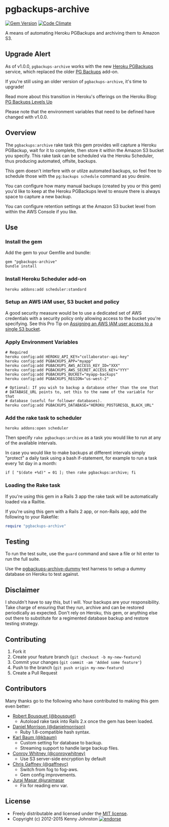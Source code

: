 # pgbackups-archive

[![Gem Version](https://badge.fury.io/rb/pgbackups-archive.svg)](http://badge.fury.io/rb/pgbackups-archive)
[![Code Climate](https://codeclimate.com/github/kjohnston/pgbackups-archive/badges/gpa.svg)](https://codeclimate.com/github/kjohnston/pgbackups-archive)

A means of automating Heroku PGBackups and archiving them to Amazon S3.

## Upgrade Alert

As of v1.0.0, `pgbackups-archive` works with the new [Heroku PGBackups](https://devcenter.heroku.com/articles/heroku-postgres-backups) service, which replaced the older [PG Backups](https://devcenter.heroku.com/articles/pgbackups) add-on.

If you're still using an older version of `pgbackups-archive`, it's time to upgrade!

Read more about this transition in Heroku's offerings on the Heroku Blog: [PG Backups Levels Up](https://blog.heroku.com/archives/2015/3/11/pgbackups-levels-up)

Please note that the environment variables that need to be defined have changed with
v1.0.0.

## Overview

The `pgbackups:archive` rake task this gem provides will capture a Heroku PGBackup, wait for it to complete, then store it within the Amazon S3 bucket you specify.  This rake task can be scheduled via the Heroku Scheduler, thus producing automated, offsite, backups.

This gem doesn't interfere with or utilze automated backups, so feel free to schedule those with the `pg:backups schedule` command as you desire.

You can configure how many manual backups (created by you or this gem) you'd like to keep at the Heroku PGBackups level to ensure there is always space to capture a new backup.

You can configure retention settings at the Amazon S3 bucket level from within the AWS Console if you like.

## Use

### Install the gem

Add the gem to your Gemfile and bundle:

    gem "pgbackups-archive"
    bundle install

### Install Heroku Scheduler add-on

    heroku addons:add scheduler:standard

### Setup an AWS IAM user, S3 bucket and policy

A good security measure would be to use a dedicated set of AWS credentials with a security policy only allowing access to the bucket you're specifying.  See this Pro Tip on [Assigning an AWS IAM user access to a single S3 bucket](http://coderwall.com/p/dwhlma).

### Apply Environment Variables

    # Required
    heroku config:add HEROKU_API_KEY="collaborator-api-key"
    heroku config:add PGBACKUPS_APP="myapp"
    heroku config:add PGBACKUPS_AWS_ACCESS_KEY_ID="XXX"
    heroku config:add PGBACKUPS_AWS_SECRET_ACCESS_KEY="YYY"
    heroku config:add PGBACKUPS_BUCKET="myapp-backups"
    heroku config:add PGBACKUPS_REGION="us-west-2"

    # Optional: If you wish to backup a database other than the one that
    # DATABASE_URL points to, set this to the name of the variable for that
    # database (useful for follower databases).
    heroku config:add PGBACKUPS_DATABASE="HEROKU_POSTGRESQL_BLACK_URL"

### Add the rake task to scheduler

    heroku addons:open scheduler

Then specify `rake pgbackups:archive` as a task you would like to run at any of the available intervals.

In case you would like to make backups at different intervals simply "protect" a daily task using a bash if-statement, for example to run a task every 1st day in a month:

    if [ "$(date +%d)" = 01 ]; then rake pgbackups:archive; fi

### Loading the Rake task

If you're using this gem in a Rails 3 app the rake task will be automatically loaded via a Railtie.

If you're using this gem with a Rails 2 app, or non-Rails app, add the following to your Rakefile:

```ruby
require "pgbackups-archive"
```

## Testing

To run the test suite, use the `guard` command and save a file or hit enter to run the full suite.

Use the [pgbackups-archive-dummy](https://github.com/kjohnston/pgbackups-archive-dummy) test harness to setup a dummy database on Heroku to test against.

## Disclaimer

I shouldn't have to say this, but I will.  Your backups are your responsibility.  Take charge of ensuring that they run, archive and can be restored periodically as expected.  Don't rely on Heroku, this gem, or anything else out there to substitute for a regimented database backup and restore testing strategy.

## Contributing

1. Fork it
2. Create your feature branch (`git checkout -b my-new-feature`)
3. Commit your changes (`git commit -am 'Added some feature'`)
4. Push to the branch (`git push origin my-new-feature`)
5. Create a Pull Request

## Contributors

Many thanks go to the following who have contributed to making this gem even better:

* [Robert Bousquet (@bousquet)](https://github.com/bousquet)
  * Autoload rake task into Rails 2.x once the gem has been loaded.
* [Daniel Morrison (@danielmorrison)](https://github.com/danielmorrison)
  * Ruby 1.8-compatible hash syntax.
* [Karl Baum (@kbaum)](https://github.com/kbaum)
  * Custom setting for database to backup.
  * Streaming support to handle large backup files.
* [Conroy Whitney (@conroywhitney)](https://github.com/conroywhitney)
  * Use S3 server-side encryption by default
* [Chris Gaffney (@gaffneyc)](https://github.com/gaffneyc)
  * Switch from fog to fog-aws.
  * Gem config improvements.
* [Juraj Masar @jurajmasar](https://github.com/jurajmasar)
  * Fix for reading env var.

## License

* Freely distributable and licensed under the [MIT license](http://kjohnston.mit-license.org/license.html).
* Copyright (c) 2012-2015 Kenny Johnston [![endorse](http://api.coderwall.com/kjohnston/endorsecount.png)](http://coderwall.com/kjohnston)
